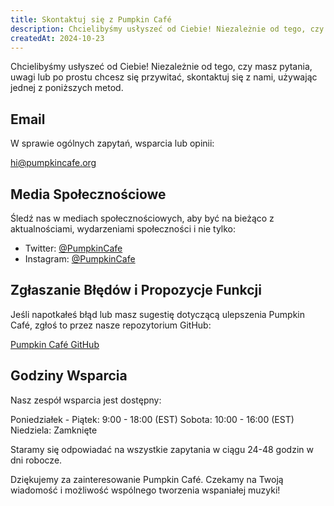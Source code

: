```yaml
---
title: Skontaktuj się z Pumpkin Café
description: Chcielibyśmy usłyszeć od Ciebie! Niezależnie od tego, czy masz pytania, uwagi lub po prostu chcesz się przywitać, skontaktuj się z nami, używając jednej z poniższych metod.
createdAt: 2024-10-23
---
```


Chcielibyśmy usłyszeć od Ciebie! Niezależnie od tego, czy masz pytania, uwagi lub po prostu chcesz się przywitać, skontaktuj się z nami, używając jednej z poniższych metod.

## Email

W sprawie ogólnych zapytań, wsparcia lub opinii:

[hi@pumpkincafe.org](mailto:hi@pumpkincafe.org)

## Media Społecznościowe

Śledź nas w mediach społecznościowych, aby być na bieżąco z aktualnościami, wydarzeniami społeczności i nie tylko:

- Twitter: [@PumpkinCafe](https://twitter.com/pumpkin-cafe)
- Instagram: [@PumpkinCafe](https://instagram.com/pumpkin-cafe)

## Zgłaszanie Błędów i Propozycje Funkcji

Jeśli napotkałeś błąd lub masz sugestię dotyczącą ulepszenia Pumpkin Café, zgłoś to przez nasze repozytorium GitHub:

[Pumpkin Café GitHub](https://github.com/ZissyW/pumpkin-cafe)

## Godziny Wsparcia

Nasz zespół wsparcia jest dostępny:

Poniedziałek - Piątek: 9:00 - 18:00 (EST)
Sobota: 10:00 - 16:00 (EST)
Niedziela: Zamknięte

Staramy się odpowiadać na wszystkie zapytania w ciągu 24-48 godzin w dni robocze.

Dziękujemy za zainteresowanie Pumpkin Café. Czekamy na Twoją wiadomość i możliwość wspólnego tworzenia wspaniałej muzyki! 